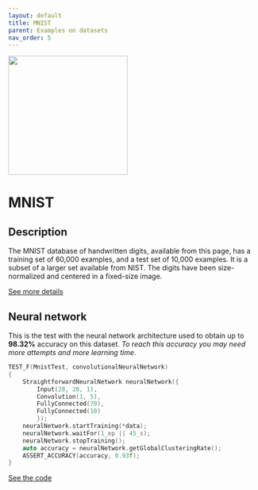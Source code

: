 ```yaml
---
layout: default
title: MNIST
parent: Examples on datasets
nav_order: 5
---
```


<p >
    <img src="{{site.baseurl}}/assets/images/examples/mnist.png" att="MNIST" width="240px" class="center"/>
</p>

# MNIST

## Description

The MNIST database of handwritten digits, available from this page, has a training set of 60,000 examples, and a test set of 10,000 examples. It is a subset of a larger set available from NIST. The digits have been size-normalized and centered in a fixed-size image.

[See more details](http://yann.lecun.com/exdb/mnist)

## Neural network 

This is the test with the neural network architecture used to obtain up to **98.32%** accuracy on this dataset.
_To reach this accuracy you may need more attempts and more learning time._


```cpp
TEST_F(MnistTest, convolutionalNeuralNetwork)
{
    StraightforwardNeuralNetwork neuralNetwork({
        Input(28, 28, 1),
        Convolution(1, 5),
        FullyConnected(70),
        FullyConnected(10)
        });
    neuralNetwork.startTraining(*data);
    neuralNetwork.waitFor(1_ep || 45_s);
    neuralNetwork.stopTraining();
    auto accuracy = neuralNetwork.getGlobalClusteringRate();
    ASSERT_ACCURACY(accuracy, 0.93f);
}
```

[See the code](https://github.com/MatthieuHernandez/StraightforwardNeuralNetwork/blob/master/tests/dataset_tests/MNIST/MnistTest.cpp)